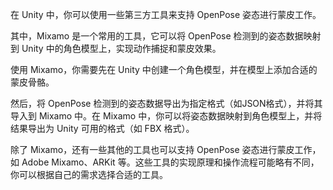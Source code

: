 在 Unity 中，你可以使用一些第三方工具来支持 OpenPose 姿态进行蒙皮工作。

其中，Mixamo 是一个常用的工具，它可以将 OpenPose 检测到的姿态数据映射到 Unity 中的角色模型上，实现动作捕捉和蒙皮效果。

使用 Mixamo，你需要先在 Unity 中创建一个角色模型，并在模型上添加合适的蒙皮骨骼。

然后，将 OpenPose 检测到的姿态数据导出为指定格式（如JSON格式），并将其导入到 Mixamo 中。在 Mixamo 中，你可以将姿态数据映射到角色模型上，并将结果导出为 Unity 可用的格式（如 FBX 格式）。

除了 Mixamo，还有一些其他的工具也可以支持 OpenPose 姿态进行蒙皮工作，如 Adobe Mixamo、ARKit 等。这些工具的实现原理和操作流程可能略有不同，你可以根据自己的需求选择合适的工具。
